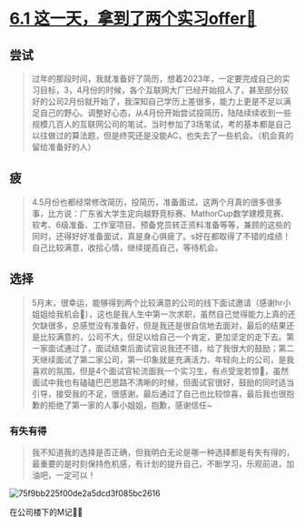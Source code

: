 # [6.1 这一天，拿到了两个实习offer🍾](https://github.com/HealUP/MyBlog/issues/36)

## 尝试
> 过年的那段时间，我就准备好了简历，想着2023年，一定要完成自己的实习目标，3，4月份的时候，各个互联网大厂已经开始招人了，甚至部分较好的公司2月份就开始了，我深知自己学历上差很多，能力上更是不足以满足自己的野心。调整好心态，从4月份开始尝试投简历，陆陆续续收到一些规模几百人的互联网公司的笔试，当时参加了3场笔试，考的基本都是自己以往做过的算法题，但是终究还是没能AC，也失去了一些机会。（机会真的留给准备好的人）
## 疲
> 4.5月份也都经常修改简历，投简历，准备面试，这两个月真的很多很多事，比方说：广东省大学生定向越野竞标赛、MathorCup数学建模竞赛、软考、6级准备、工作室项目、预备党员转正资料准备等等，兼顾的这些的同时，还得好好准备面试，真是身心俱疲了。s好在都取得了不错的成绩！自己比较满意，收拾心情，继续提高自己，等待机会。
## 选择
>5月末，很幸运，能够得到两个比较满意的公司的线下面试邀请（感谢hr小姐姐给我机会🌝），这也是我人生中第一次求职，虽然自己觉得能力上真的还欠缺很多，总感觉没有准备好，但是我还是很自信地去面对，最后的结果还是比较满意的，公司不大，但足以给自己一个肯定，更加坚定的走下去。第一家面试通过了，面试结束后面试官说我还不错，给了我很大的鼓励；第二天继续面试了第二家公司，第一印象就是充满活力、年轻向上的公司，是我喜欢的氛围，但是4个面试官轮流面我一个实习生，有点受宠若惊🥲，虽然面试中我也有磕磕巴巴思路不清晰的时候，但面试官很好，鼓励的同时适当引导，接受我的不足，很感谢。最后通过了自己也比较惊喜，最后我也很抱歉的拒绝了第一家的人事小姐姐，抱歉，感谢信任~
### 有失有得
> 我不知道我的选择是否正确，但我明白无论是哪一种选择都是有失有得的，最重要的是时刻保持危机感，有计划的提升自己，不断学习，乐观前进，加油吧，一定可以！

![75f9bb225f00de2a5dcd3f085bc2616](https://github.com/HealUP/MyBlog/assets/72082506/bce6fb34-18f8-4add-a317-868df2e207dc)

在公司楼下的M记🍔🍟

